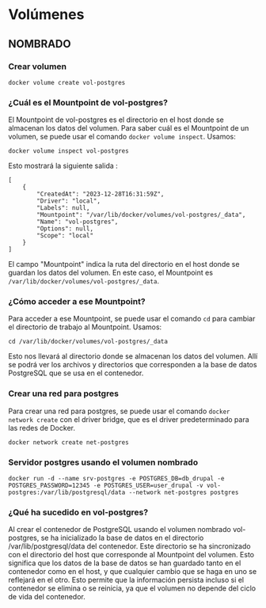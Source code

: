 # Volúmenes
## NOMBRADO

### Crear volumen

```
docker volume create vol-postgres
```

### ¿Cuál es el Mountpoint de vol-postgres?

El Mountpoint de vol-postgres es el directorio en el host donde se almacenan los datos del volumen. Para saber cuál es el Mountpoint de un volumen, se puede usar el comando `docker volume inspect`.
Usamos:
```
docker volume inspect vol-postgres
```

Esto mostrará la siguiente salida :

```
[
    {
        "CreatedAt": "2023-12-28T16:31:59Z",
        "Driver": "local",
        "Labels": null,
        "Mountpoint": "/var/lib/docker/volumes/vol-postgres/_data",
        "Name": "vol-postgres",
        "Options": null,
        "Scope": "local"
    }
]
```

El campo "Mountpoint" indica la ruta del directorio en el host donde se guardan los datos del volumen. En este caso, el Mountpoint es `/var/lib/docker/volumes/vol-postgres/_data`.

### ¿Cómo acceder a ese Mountpoint?

Para acceder a ese Mountpoint, se puede usar el comando `cd` para cambiar el directorio de trabajo al Mountpoint. 
Usamos:
```
cd /var/lib/docker/volumes/vol-postgres/_data
```

Esto nos llevará al directorio donde se almacenan los datos del volumen. Allí se podrá ver los archivos y directorios que corresponden a la base de datos PostgreSQL que se usa en el contenedor.

### Crear una red para postgres

Para crear una red para postgres, se puede usar el comando `docker network create` con el driver bridge, que es el driver predeterminado para las redes de Docker. 

```
docker network create net-postgres
```

### Servidor postgres usando el volumen nombrado
```
docker run -d --name srv-postgres -e POSTGRES_DB=db_drupal -e POSTGRES_PASSWORD=12345 -e POSTGRES_USER=user_drupal -v vol-postgres:/var/lib/postgresql/data --network net-postgres postgres
```

### ¿Qué ha sucedido en vol-postgres?

Al crear el contenedor de PostgreSQL usando el volumen nombrado vol-postgres, se ha inicializado la base de datos en el directorio /var/lib/postgresql/data del contenedor. Este directorio se ha sincronizado con el directorio del host que corresponde al Mountpoint del volumen. Esto significa que los datos de la base de datos se han guardado tanto en el contenedor como en el host, y que cualquier cambio que se haga en uno se reflejará en el otro. Esto permite que la información persista incluso si el contenedor se elimina o se reinicia, ya que el volumen no depende del ciclo de vida del contenedor.


